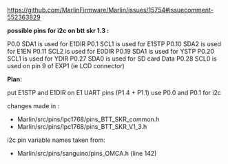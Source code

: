 
https://github.com/MarlinFirmware/Marlin/issues/15754#issuecomment-552363829

**possible pins for i2c on btt skr 1.3 :**

P0.0 SDA1 is used for E1DIR
P0.1 SCL1 is used for E1STP
P0.10 SDA2 is used for E1EN
P0.11 SCL2 is used for E0DIR
P0.19 SDA1 is used for YSTP
P0.20 SCL1 is used for YDIR
P0.27 SDA0 is used for SD card Data
P0.28 SCL0 is used on pin 9 of EXP1 (ie LCD connector)

**Plan:**

put E1STP and E1DIR on E1 UART pins (P1.4 + P1.1)
use P0.0 and P0.1 for i2c 

changes made in : 
- Marlin/src/pins/lpc1768/pins_BTT_SKR_common.h
- Marlin/src/pins/lpc1768/pins_BTT_SKR_V1_3.h

i2c pin variable names taken from:
- Marlin/src/pins/sanguino/pins_OMCA.h (line 142)